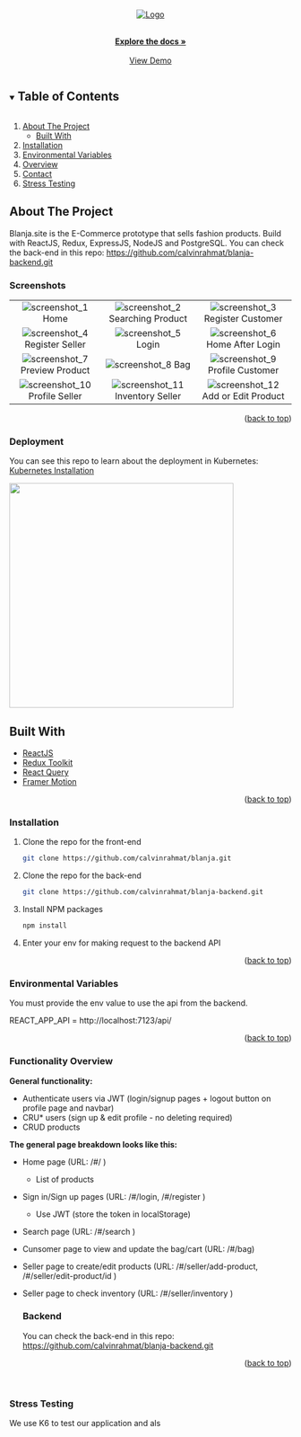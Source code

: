 <div id="top"></div>

<!-- PROJECT LOGO -->
<br />
<p align="center">
  <a href="https://github.com/calvinrahmat/blanja.git">
    <img src="https://res.cloudinary.com/calvin-cloud/image/upload/v1627004541/Front%20End/logo_blanja_jtyc2a.svg"  alt="Logo">
  </a>

  <p align="center">
    <br />
    <a href="https://github.com/calvinrahmat/blanja.git"><strong>Explore the docs »</strong></a>
    <br />
    <br />
    <a href="https://www.blanja.site/">View Demo</a>
  </p>
</p>

<!-- TABLE OF CONTENTS -->

<details open="open">
  <summary><h2 style="display: inline-block">Table of Contents</h2></summary>
  <ol>
    <li>
      <a href="#about-the-project">About The Project</a>
      <ul>
        <li><a href="#built-with">Built With</a></li>
      </ul>
    </li>
    <li><a href="#installation">Installation</a></li>
    <li><a href="#enviromental-variables">Environmental Variables</a></li>
    <li><a href="#overview">Overview</a></li>
    <li><a href="#contact">Contact</a></>
      <li><a href="#stress-testing">Stress Testing</a></>
  </ol>
</details>
  
<!-- ABOUT THE PROJECT -->

## About The Project

Blanja.site is the E-Commerce prototype that sells fashion products. Build with ReactJS, Redux, ExpressJS, NodeJS and PostgreSQL. You can check the back-end in this repo: https://github.com/calvinrahmat/blanja-backend.git
  
### Screenshots
|  |  |  |
| :---: | :---: | :---: |
| ![screenshot_1](https://res.cloudinary.com/calvin-cloud/image/upload/v1633265455/Blanja%20SS/Screenshot_from_2021-10-03_19-48-21_i6c4bk.png) Home  | ![screenshot_2](https://res.cloudinary.com/calvin-cloud/image/upload/v1631234088/Blanja%20SS/ezgif-2-06ed2e840349_uzzk2o.gif) Searching Product  | ![screenshot_3](https://res.cloudinary.com/calvin-cloud/image/upload/v1633922951/Blanja%20SS/Screenshot_from_2021-10-11_10-28-54_f6nanl.png) Register Customer |
| ![screenshot_4](https://res.cloudinary.com/calvin-cloud/image/upload/v1633275168/Blanja%20SS/Screenshot_from_2021-10-03_22-32-32_yfsoww.png) Register Seller| ![screenshot_5](https://res.cloudinary.com/calvin-cloud/image/upload/v1632178344/Blanja%20SS%202/Screenshot_from_2021-09-21_05-50-59_zonzeg.png) Login  |  ![screenshot_6](https://res.cloudinary.com/calvin-cloud/image/upload/v1633265455/Blanja%20SS/Screenshot_from_2021-10-03_19-48-21_i6c4bk.png) Home After Login  | 
|![screenshot_7](https://res.cloudinary.com/calvin-cloud/image/upload/v1633265772/Blanja%20SS/Screenshot_from_2021-10-03_19-51-58_ms3u9a.png) Preview Product | ![screenshot_8](https://res.cloudinary.com/calvin-cloud/image/upload/v1633265772/Blanja%20SS/Screenshot_from_2021-10-03_19-51-33_maumpq.png) Bag  | ![screenshot_9](https://res.cloudinary.com/calvin-cloud/image/upload/v1633306621/Blanja%20SS/Screenshot_from_2021-10-04_07-16-41_ajhcic.png) Profile Customer | 
| ![screenshot_10](https://res.cloudinary.com/calvin-cloud/image/upload/v1633265772/Blanja%20SS/Screenshot_from_2021-10-03_19-53-39_twpuds.png) Profile Seller | ![screenshot_11](https://res.cloudinary.com/calvin-cloud/image/upload/v1633265772/Blanja%20SS/Screenshot_from_2021-10-03_19-53-58_eewh0t.png) Inventory Seller | ![screenshot_12](https://res.cloudinary.com/calvin-cloud/image/upload/v1633265772/Blanja%20SS/Screenshot_from_2021-10-03_19-54-35_oaiqjh.png) Add or Edit Product |

<p align="right">(<a href="#top">back to top</a>)</p>
  

### Deployment

You can see this repo to learn about the deployment in Kubernetes:   <a href="https://github.com/calvinrahmat/k8s-install.git">Kubernetes Installation</a>


  <img src="https://res.cloudinary.com/calvin-cloud/image/upload/v1633333761/Blanja%20SS/CI_CD_Flow_page-0001_zykte4.jpg" width="400">
  
  

## Built With

- [ReactJS](https://reactjs.org/)
- [Redux Toolkit](https://redux-toolkit.js.org/)
- [React Query](https://react-query.tanstack.com/)
- [Framer Motion](https://www.framer.com/motion/)


<p align="right">(<a href="#top">back to top</a>)</p>


### Installation

1. Clone the repo for the front-end
   ```sh
   git clone https://github.com/calvinrahmat/blanja.git
   ```
2. Clone the repo for the back-end
   ```sh
   git clone https://github.com/calvinrahmat/blanja-backend.git
   ```
3. Install NPM packages
   ```sh
   npm install
   ```
4. Enter your env for making request to the backend API

<p align="right">(<a href="#top">back to top</a>)</p>


### Environmental Variables

You must provide the env value to use the api from the backend.

REACT_APP_API = http://localhost:7123/api/

<p align="right">(<a href="#top">back to top</a>)</p>

### Functionality Overview

**General functionality:**

- Authenticate users via JWT (login/signup pages + logout button on profile page and navbar)
- CRU\* users (sign up & edit profile - no deleting required)
- CRUD products

**The general page breakdown looks like this:**

- Home page (URL: /#/ )
  - List of products
- Sign in/Sign up pages (URL: /#/login, /#/register )
  - Use JWT (store the token in localStorage)
- Search page (URL: /#/search )
- Cunsomer page to view and update the bag/cart (URL: /#/bag)
- Seller page to create/edit products (URL: /#/seller/add-product, /#/seller/edit-product/id )
- Seller page to check inventory (URL: /#/seller/inventory )
  
  ### Backend
  You can check the back-end in this repo: https://github.com/calvinrahmat/blanja-backend.git

  <p align="right">(<a href="#top">back to top</a>)</p>

<br />
  
### Stress Testing
We use K6 to test our application and als
